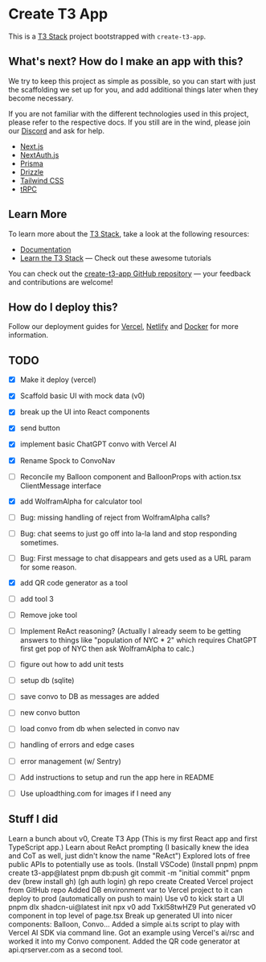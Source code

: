 # Create T3 App

This is a [T3 Stack](https://create.t3.gg/) project bootstrapped with `create-t3-app`.

## What's next? How do I make an app with this?

We try to keep this project as simple as possible, so you can start with just the scaffolding we set up for you, and add additional things later when they become necessary.

If you are not familiar with the different technologies used in this project, please refer to the respective docs. If you still are in the wind, please join our [Discord](https://t3.gg/discord) and ask for help.

- [Next.js](https://nextjs.org)
- [NextAuth.js](https://next-auth.js.org)
- [Prisma](https://prisma.io)
- [Drizzle](https://orm.drizzle.team)
- [Tailwind CSS](https://tailwindcss.com)
- [tRPC](https://trpc.io)

## Learn More

To learn more about the [T3 Stack](https://create.t3.gg/), take a look at the following resources:

- [Documentation](https://create.t3.gg/)
- [Learn the T3 Stack](https://create.t3.gg/en/faq#what-learning-resources-are-currently-available) — Check out these awesome tutorials

You can check out the [create-t3-app GitHub repository](https://github.com/t3-oss/create-t3-app) — your feedback and contributions are welcome!

## How do I deploy this?

Follow our deployment guides for [Vercel](https://create.t3.gg/en/deployment/vercel), [Netlify](https://create.t3.gg/en/deployment/netlify) and [Docker](https://create.t3.gg/en/deployment/docker) for more information.


## TODO
- [x] Make it deploy (vercel)
- [x] Scaffold basic UI with mock data (v0)
- [x] break up the UI into React components
- [x] send button
- [x] implement basic ChatGPT convo with Vercel AI
- [x] Rename Spock to ConvoNav
- [ ] Reconcile my Balloon component and BalloonProps with action.tsx ClientMessage interface 
- [x] add WolframAlpha for calculator tool
- [ ] Bug: missing handling of reject from WolframAlpha calls?
- [ ] Bug: chat seems to just go off into la-la land and stop responding sometimes.
- [ ] Bug: First message to chat disappears and gets used as a URL param for some reason.
- [x] add QR code generator as a tool
- [ ] add tool 3
- [ ] Remove joke tool
- [ ] Implement ReAct reasoning? (Actually I already seem to be getting answers to things like "population of NYC * 2" which requires ChatGPT first get pop of NYC then ask WolframAlpha to calc.)
- [ ] figure out how to add unit tests
- [ ] setup db (sqlite)
- [ ] save convo to DB as messages are added
- [ ] new convo button
- [ ] load convo from db when selected in convo nav
- [ ] handling of errors and edge cases
- [ ] error management (w/ Sentry)
- [ ] Add instructions to setup and run the app here in README
- [ ] Use uploadthing.com for images if I need any


## Stuff I did
Learn a bunch about v0, Create T3 App (This is my first React app and first TypeScript app.)
Learn about ReAct prompting (I basically knew the idea and CoT as well, just didn't know the name "ReAct")
Explored lots of free public APIs to potentially use as tools.
(Install VSCode)
(Install pnpm)
pnpm create t3-app@latest
pnpm db:push
git commit -m "initial commit"
pnpm dev
(brew install gh)
(gh auth login)
gh repo create
Created Vercel project from GitHub repo
Added DB environment var to Vercel project to it can deploy to prod (automatically on push to main)
Use v0 to kick start a UI
pnpm dlx shadcn-ui@latest init
npx v0 add TxkI58twHZ9
Put generated v0 component in top level of page.tsx
Break up generated UI into nicer components: Balloon, Convo...
Added a simple ai.ts script to play with Vercel AI SDK via command line.
Got an example using Vercel's ai/rsc and worked it into my Convo component.
Added the QR code generator at api.qrserver.com as a second tool.
